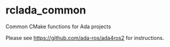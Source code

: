 # rclada_common
Common CMake functions for Ada projects

Please see https://github.com/ada-ros/ada4ros2 for instructions.
